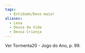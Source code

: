 ```yaml
---
tags:
  - Entidade/Deus-maior
aliases:
  - Lena
  - Deusa da Vida
  - Deusa Criança
---
```

Ver Tormenta20 - Jogo do Ano, p. 99.
